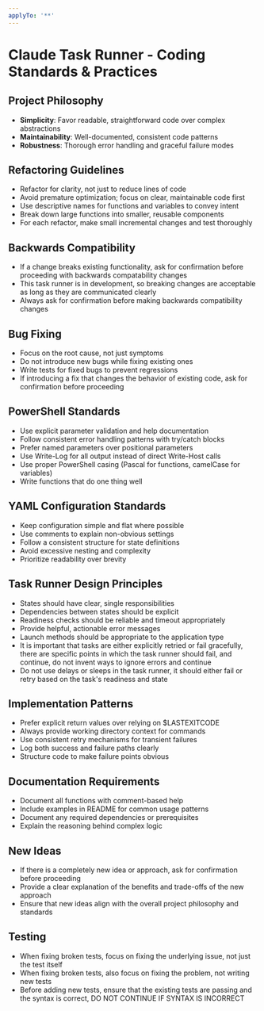 ```yaml
---
applyTo: '**'
---
```

# Claude Task Runner - Coding Standards & Practices

## Project Philosophy
- **Simplicity**: Favor readable, straightforward code over complex abstractions
- **Maintainability**: Well-documented, consistent code patterns
- **Robustness**: Thorough error handling and graceful failure modes

## Refactoring Guidelines
- Refactor for clarity, not just to reduce lines of code
- Avoid premature optimization; focus on clear, maintainable code first
- Use descriptive names for functions and variables to convey intent
- Break down large functions into smaller, reusable components
- For each refactor, make small incremental changes and test thoroughly

## Backwards Compatibility
- If a change breaks existing functionality, ask for confirmation before proceeding with backwards compatability changes
- This task runner is in development, so breaking changes are acceptable as long as they are communicated clearly
- Always ask for confirmation before making backwards compatibility changes

## Bug Fixing
- Focus on the root cause, not just symptoms
- Do not introduce new bugs while fixing existing ones
- Write tests for fixed bugs to prevent regressions
- If introducing a fix that changes the behavior of existing code, ask for confirmation before proceeding

## PowerShell Standards
- Use explicit parameter validation and help documentation
- Follow consistent error handling patterns with try/catch blocks
- Prefer named parameters over positional parameters
- Use Write-Log for all output instead of direct Write-Host calls
- Use proper PowerShell casing (Pascal for functions, camelCase for variables)
- Write functions that do one thing well

## YAML Configuration Standards
- Keep configuration simple and flat where possible
- Use comments to explain non-obvious settings
- Follow a consistent structure for state definitions
- Avoid excessive nesting and complexity
- Prioritize readability over brevity

## Task Runner Design Principles
- States should have clear, single responsibilities
- Dependencies between states should be explicit
- Readiness checks should be reliable and timeout appropriately
- Provide helpful, actionable error messages
- Launch methods should be appropriate to the application type
- It is important that tasks are either explicitly retried or fail gracefully, there are specific points in which the task runner should fail, and continue, do not invent ways to ignore errors and continue
- Do not use delays or sleeps in the task runner, it should either fail or retry based on the task's readiness and state

## Implementation Patterns
- Prefer explicit return values over relying on $LASTEXITCODE
- Always provide working directory context for commands
- Use consistent retry mechanisms for transient failures
- Log both success and failure paths clearly
- Structure code to make failure points obvious

## Documentation Requirements
- Document all functions with comment-based help
- Include examples in README for common usage patterns
- Document any required dependencies or prerequisites
- Explain the reasoning behind complex logic

## New Ideas
- If there is a completely new idea or approach, ask for confirmation before proceeding
- Provide a clear explanation of the benefits and trade-offs of the new approach
- Ensure that new ideas align with the overall project philosophy and standards

## Testing
- When fixing broken tests, focus on fixing the underlying issue, not just the test itself
- When fixing broken tests, also focus on fixing the problem, not writing new tests
- Before adding new tests, ensure that the existing tests are passing and the syntax is correct, DO NOT CONTINUE IF SYNTAX IS INCORRECT